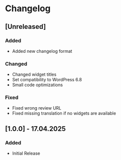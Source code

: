 # Changelog

## [Unreleased]

### Added

- Added new changelog format

### Changed

- Changed widget titles
- Set compatibility to WordPress 6.8
- Small code optimizations

### Fixed

- Fixed wrong review URL
- Fixed missing translation if no widgets are available

## [1.0.0] - 17.04.2025

### Added

- Initial Release
